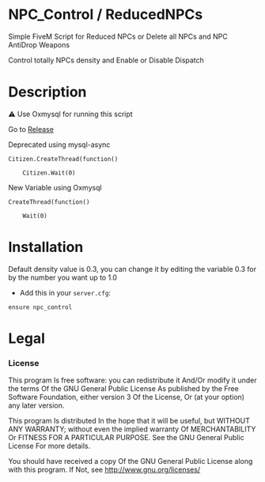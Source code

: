 # NPC_Control / ReducedNPCs

Simple FiveM Script for Reduced NPCs or Delete all NPCs and NPC AntiDrop Weapons

Control totally NPCs density and Enable or Disable Dispatch

# Description

⚠️ Use Oxmysql for running this script

Go to [Release](https://github.com/overextended/oxmysql/releases)


Deprecated using mysql-async
```
Citizen.CreateThread(function()

	Citizen.Wait(0)
```

New Variable using Oxmysql
```
CreateThread(function()

	Wait(0)
```

# Installation

Default density value is 0.3, you can change it by editing the variable 0.3 for by the number you want up to 1.0

- Add this in your `server.cfg`:

```
ensure npc_control
```

# Legal
### License
This program Is free software: you can redistribute it And/Or modify it under the terms Of the GNU General Public License As published by the Free Software Foundation, either version 3 Of the License, Or (at your option) any later version.

This program Is distributed In the hope that it will be useful, but WITHOUT ANY WARRANTY; without even the implied warranty Of MERCHANTABILITY Or FITNESS FOR A PARTICULAR PURPOSE. See the GNU General Public License For more details.

You should have received a copy Of the GNU General Public License along with this program. If Not, see http://www.gnu.org/licenses/

